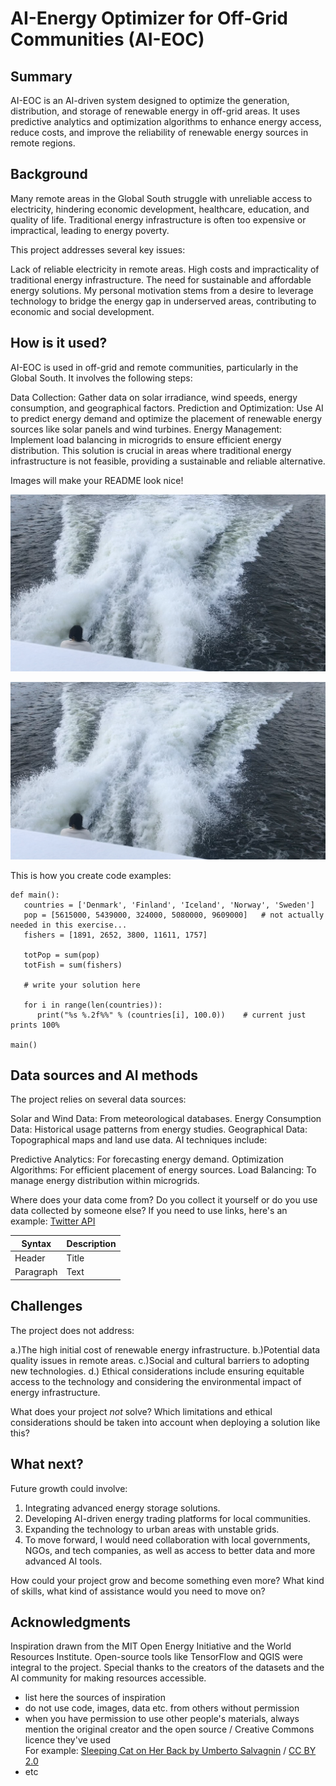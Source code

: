 <!-- This is the markdown template for the final project of the Building AI course, 
created by Reaktor Innovations and University of Helsinki. 
Copy the template, paste it to your GitHub README and edit! -->

# AI-Energy Optimizer for Off-Grid Communities (AI-EOC)


## Summary

AI-EOC is an AI-driven system designed to optimize the generation, distribution, and storage of renewable energy in off-grid areas. It uses predictive analytics and optimization algorithms to enhance energy access, reduce costs, and improve the reliability of renewable energy sources in remote regions.


## Background

Many remote areas in the Global South struggle with unreliable access to electricity, hindering economic development, healthcare, education, and quality of life. Traditional energy infrastructure is often too expensive or impractical, leading to energy poverty.

This project addresses several key issues:

Lack of reliable electricity in remote areas.
High costs and impracticality of traditional energy infrastructure.
The need for sustainable and affordable energy solutions.
My personal motivation stems from a desire to leverage technology to bridge the energy gap in underserved areas, contributing to economic and social development.


## How is it used?

AI-EOC is used in off-grid and remote communities, particularly in the Global South. It involves the following steps:

Data Collection: Gather data on solar irradiance, wind speeds, energy consumption, and geographical factors.
Prediction and Optimization: Use AI to predict energy demand and optimize the placement of renewable energy sources like solar panels and wind turbines.
Energy Management: Implement load balancing in microgrids to ensure efficient energy distribution.
This solution is crucial in areas where traditional energy infrastructure is not feasible, providing a sustainable and reliable alternative.

Images will make your README look nice!

![Waves](https://github.com/JaribuBahati/My-new-project/blob/main/Image.png)


<img src="https://github.com/JaribuBahati/My-new-project/blob/main/Image.png" width="700">

This is how you create code examples:
```
def main():
   countries = ['Denmark', 'Finland', 'Iceland', 'Norway', 'Sweden']
   pop = [5615000, 5439000, 324000, 5080000, 9609000]   # not actually needed in this exercise...
   fishers = [1891, 2652, 3800, 11611, 1757]

   totPop = sum(pop)
   totFish = sum(fishers)

   # write your solution here

   for i in range(len(countries)):
      print("%s %.2f%%" % (countries[i], 100.0))    # current just prints 100%

main()
```


## Data sources and AI methods
The project relies on several data sources:

Solar and Wind Data: From meteorological databases.
Energy Consumption Data: Historical usage patterns from energy studies.
Geographical Data: Topographical maps and land use data.
AI techniques include:

Predictive Analytics: For forecasting energy demand.
Optimization Algorithms: For efficient placement of energy sources.
Load Balancing: To manage energy distribution within microgrids.

Where does your data come from? Do you collect it yourself or do you use data collected by someone else?
If you need to use links, here's an example:
[Twitter API](https://developer.twitter.com/en/docs)

| Syntax      | Description |
| ----------- | ----------- |
| Header      | Title       |
| Paragraph   | Text        |

## Challenges

The project does not address:

a.)The high initial cost of renewable energy infrastructure.
b.)Potential data quality issues in remote areas.
c.)Social and cultural barriers to adopting new technologies.
d.) Ethical considerations include ensuring equitable access to the technology and considering the environmental impact of energy infrastructure.

What does your project _not_ solve? Which limitations and ethical considerations should be taken into account when deploying a solution like this?

## What next?

Future growth could involve:

1. Integrating advanced energy storage solutions.
2. Developing AI-driven energy trading platforms for local communities.
3. Expanding the technology to urban areas with unstable grids.
4. To move forward, I would need collaboration with local governments, NGOs, and tech companies, as well as access to better data and more advanced AI tools.

How could your project grow and become something even more? What kind of skills, what kind of assistance would you  need to move on? 


## Acknowledgments


Inspiration drawn from the MIT Open Energy Initiative and the World Resources Institute.
Open-source tools like TensorFlow and QGIS were integral to the project.
Special thanks to the creators of the datasets and the AI community for making resources accessible.

* list here the sources of inspiration 
* do not use code, images, data etc. from others without permission
* when you have permission to use other people's materials, always mention the original creator and the open source / Creative Commons licence they've used
  <br>For example: [Sleeping Cat on Her Back by Umberto Salvagnin](https://commons.wikimedia.org/wiki/File:Sleeping_cat_on_her_back.jpg#filelinks) / [CC BY 2.0](https://creativecommons.org/licenses/by/2.0)
* etc
